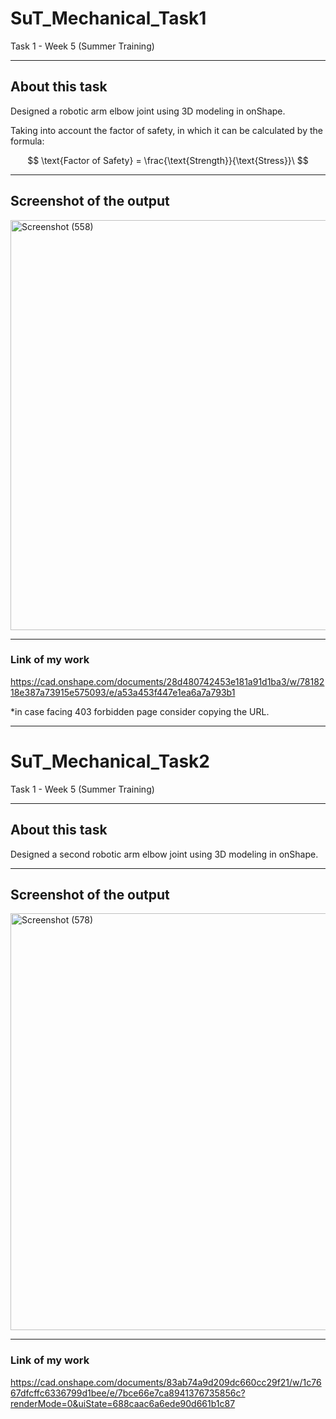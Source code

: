 # SuT_Mechanical_Task1

Task 1 - Week 5 (Summer Training)

------------
## About this task
Designed a robotic arm elbow joint using 3D modeling in onShape.

Taking into account the factor of safety, in which it can be calculated by the formula: 

$$
\text{Factor of Safety} = \frac{\text{Strength}}{\text{Stress}}\
$$

-------------
## Screenshot of the output

<img width="773" height="656" alt="Screenshot (558)" src="https://github.com/user-attachments/assets/5c412633-ae9f-497f-9cfe-4cd8ad7f9473" />

-------------
### Link of my work 
https://cad.onshape.com/documents/28d480742453e181a91d1ba3/w/7818218e387a73915e575093/e/a53a453f447e1ea6a7a793b1

*in case facing 403 forbidden page consider copying the URL.

---------------
# SuT_Mechanical_Task2

Task 1 - Week 5 (Summer Training)

------------
## About this task
Designed a second robotic arm elbow joint using 3D modeling in onShape.

-------------
## Screenshot of the output


<img width="927" height="667" alt="Screenshot (578)" src="https://github.com/user-attachments/assets/7432764e-0741-4383-acf1-0301fdc5c522" />

-------------
### Link of my work 

https://cad.onshape.com/documents/83ab74a9d209dc660cc29f21/w/1c7667dfcffc6336799d1bee/e/7bce66e7ca8941376735856c?renderMode=0&uiState=688caac6a6ede90d661b1c87


